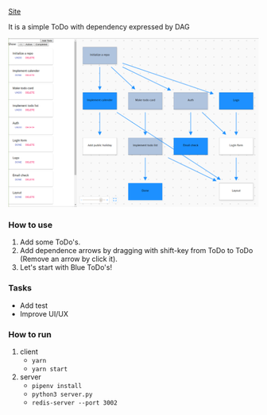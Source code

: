 [Site](https://todo.temp-iwata.tokyo/)

It is a simple ToDo with dependency expressed by DAG

![screenshot](./screenshot2.png)

### How to use
1. Add some ToDo's.
2. Add dependence arrows by dragging with shift-key from ToDo to ToDo (Remove an arrow by click it).
3. Let's start with Blue ToDo's!

### Tasks
- Add test
- Improve UI/UX

### How to run
1. client
   - `yarn`
   - `yarn start`
2. server
   - `pipenv install`
   - `python3 server.py`
   - `redis-server --port 3002`
